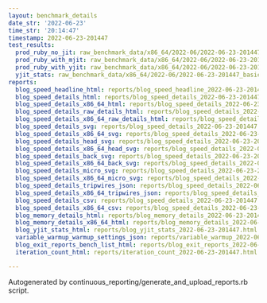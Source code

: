 ```yaml
---
layout: benchmark_details
date_str: '2022-06-23'
time_str: '20:14:47'
timestamp: 2022-06-23-201447
test_results:
  prod_ruby_no_jit: raw_benchmark_data/x86_64/2022-06/2022-06-23-201447_basic_benchmark_prod_ruby_no_jit.json
  prod_ruby_with_mjit: raw_benchmark_data/x86_64/2022-06/2022-06-23-201447_basic_benchmark_prod_ruby_with_mjit.json
  prod_ruby_with_yjit: raw_benchmark_data/x86_64/2022-06/2022-06-23-201447_basic_benchmark_prod_ruby_with_yjit.json
  yjit_stats: raw_benchmark_data/x86_64/2022-06/2022-06-23-201447_basic_benchmark_yjit_stats.json
reports:
  blog_speed_headline_html: reports/blog_speed_headline_2022-06-23-201447.html
  blog_speed_details_html: reports/blog_speed_details_2022-06-23-201447.html
  blog_speed_details_x86_64_html: reports/blog_speed_details_2022-06-23-201447.x86_64.html
  blog_speed_details_raw_details_html: reports/blog_speed_details_2022-06-23-201447.raw_details.html
  blog_speed_details_x86_64_raw_details_html: reports/blog_speed_details_2022-06-23-201447.x86_64.raw_details.html
  blog_speed_details_svg: reports/blog_speed_details_2022-06-23-201447.svg
  blog_speed_details_x86_64_svg: reports/blog_speed_details_2022-06-23-201447.x86_64.svg
  blog_speed_details_head_svg: reports/blog_speed_details_2022-06-23-201447.head.svg
  blog_speed_details_x86_64_head_svg: reports/blog_speed_details_2022-06-23-201447.x86_64.head.svg
  blog_speed_details_back_svg: reports/blog_speed_details_2022-06-23-201447.back.svg
  blog_speed_details_x86_64_back_svg: reports/blog_speed_details_2022-06-23-201447.x86_64.back.svg
  blog_speed_details_micro_svg: reports/blog_speed_details_2022-06-23-201447.micro.svg
  blog_speed_details_x86_64_micro_svg: reports/blog_speed_details_2022-06-23-201447.x86_64.micro.svg
  blog_speed_details_tripwires_json: reports/blog_speed_details_2022-06-23-201447.tripwires.json
  blog_speed_details_x86_64_tripwires_json: reports/blog_speed_details_2022-06-23-201447.x86_64.tripwires.json
  blog_speed_details_csv: reports/blog_speed_details_2022-06-23-201447.csv
  blog_speed_details_x86_64_csv: reports/blog_speed_details_2022-06-23-201447.x86_64.csv
  blog_memory_details_html: reports/blog_memory_details_2022-06-23-201447.html
  blog_memory_details_x86_64_html: reports/blog_memory_details_2022-06-23-201447.x86_64.html
  blog_yjit_stats_html: reports/blog_yjit_stats_2022-06-23-201447.html
  variable_warmup_warmup_settings_json: reports/variable_warmup_2022-06-23-201447.warmup_settings.json
  blog_exit_reports_bench_list_html: reports/blog_exit_reports_2022-06-23-201447.bench_list.html
  iteration_count_html: reports/iteration_count_2022-06-23-201447.html

---
```

Autogenerated by continuous_reporting/generate_and_upload_reports.rb script.
